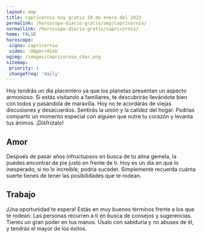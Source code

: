 ```yaml
---
layout: amp
title: capricornio hoy gratis 10 de enero del 2023 
permalink: /horoscopo-diario-gratis/amp/capricornio/
normallink: /horoscopo-diario-gratis/capricornio/
home: FALSE
horoscopo:
 signo: capricornio
 video: -DQpmrrAIeU
ogimg: /images/capricornio_char.png
sitemap:
 priority: 1
 changefreq: 'daily'
---
```



Hoy tendrás un día placentero ya que los planetas presentan un aspecto armonioso. Si estás visitando a familiares, te descubrirás llevándote bien con todos y pasándola de maravilla. Hoy no te acordarás de viejas discusiones y desacuerdos. Sentirás la unión y la calidez del hogar. Podrías compartir un momento especial con alguien que nutre tu corazón y levanta tus ánimos. ¡Disfrútalo!

## Amor

Después de pasar años infructuosos en busca de tu alma gemela, la puedes encontrar de pie justo en frente de ti. Hoy es un día en que lo inesperado, si no lo increíble, podría suceder. Simplemente recuerda cuánta suerte tienes de tener las posibilidades que te rodean.

## Trabajo

¡Una oportunidad te espera! Estás en muy buenos términos frente a los que te rodean. Las personas recurren a ti en busca de consejos y sugerencias. Tienes un gran poder en tus manos. Úsalo con sabiduría y no abuses de él, y tendrás el mayor de los éxitos.